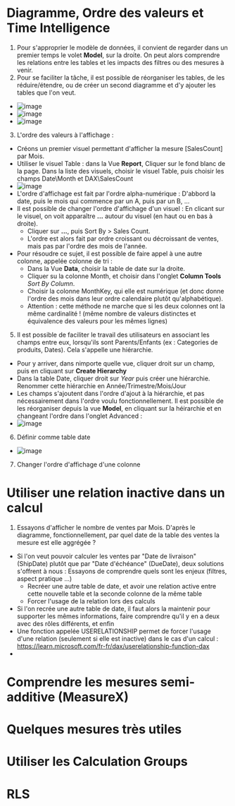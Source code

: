 # Diagramme, Ordre des valeurs et Time Intelligence 

1. Pour s'approprier le modèle de données, il convient de regarder dans un premier temps le volet **Model**, sur la droite. On peut alors comprendre les relations entre les tables et les impacts des filtres ou des mesures à venir.
2. Pour se faciliter la tâche, il est possible de réorganiser les tables, de les réduire/étendre, ou de créer un second diagramme et d'y ajouter les tables que l'on veut. 
  - ![image](https://github.com/user-attachments/assets/80ae3b51-ed7b-4b14-a33e-71b97b9fd8dd)
  - ![image](https://github.com/user-attachments/assets/b274da68-304d-4df4-929f-d2ddbc086aab)
  - ![image](https://github.com/user-attachments/assets/a1f493fa-577f-4a0e-8257-187f5fa21e6d)

3. L'ordre des valeurs à l'affichage :
  - Créons un premier visuel permettant d'afficher la mesure [SalesCount] par Mois.
  - Utiliser le visuel Table : dans la Vue **Report**, Cliquer sur le fond blanc de la page. Dans la liste des visuels, choisir le visuel Table, puis choisir les champs Date\Month et DAX\SalesCount
  - ![image](https://github.com/user-attachments/assets/b609f30c-a15d-4969-a9b2-83f1afb9c5ed)
  - L'ordre d'affichage est fait par l'ordre alpha-numérique : D'abbord la date, puis le mois qui commence par un A, puis par un B, ...
  - Il est possible de changer l'ordre d'affichage d'un visuel : En clicant sur le visuel, on voit apparaître **...** autour du visuel (en haut ou en bas à droite).
    - Cliquer sur **...**, puis Sort By > Sales Count.
    - L'ordre est alors fait par ordre croissant ou décroissant de ventes, mais pas par l'ordre des mois de l'année.
  - Pour résoudre ce sujet, il est possible de faire appel à une autre colonne, appelée colonne de tri :
    - Dans la Vue **Data**, choisir la table de date sur la droite.
    - Cliquer su la colonne Month, et choisir dans l'onglet **Column Tools** _Sort By Column_.
    - Choisir la colonne MonthKey, qui elle est numérique (et donc donne l'ordre des mois dans leur ordre calendaire plutôt qu'alphabétique).
    - Attention : cette méthode ne marche que si les deux colonnes ont la même cardinalité ! (même nombre de valeurs distinctes et équivalence des valeurs pour les mêmes lignes)

5. Il est possible de faciliter le travail des utilisateurs en associant les champs entre eux, lorsqu'ils sont Parents/Enfants (ex : Categories de produits, Dates). Cela s'appelle une hiérarchie.
  - Pour y arriver, dans nimporte quelle vue, cliquer droit sur un champ, puis en cliquant sur **Create Hierarchy**
  - Dans la table Date, cliquer droit sur _Year_ puis créer une hiérarchie. Renommer cette hiérarchie en Année/Trimestre/Mois/Jour
  - Les champs s'ajoutent dans l'ordre d'ajout à la hiérarchie, et pas nécessairement dans l'ordre voulu fonctionnellement. Il est possible de les réorganiser depuis la vue **Model**, en cliquant sur la héirarchie et en changeant l'ordre dans l'onglet Advanced :
  - ![image](https://github.com/user-attachments/assets/e5d15c89-ebb1-4d49-9bdd-f40496a92647)


6. Définir comme table date
  - ![image](https://github.com/user-attachments/assets/afe29050-74a4-43aa-87cb-af69b49267b8)

7. Changer l'ordre d'affichage d'une colonne 

# Utiliser une relation inactive dans un calcul

1. Essayons d'afficher le nombre de ventes par Mois. D'après le diagramme, fonctionnellement, par quel date de la table des ventes la mesure est elle aggrégée ?
  - Si l'on veut pouvoir calculer les ventes par "Date de livraison" (ShipDate) plutôt que par "Date d'échéance" (DueDate), deux solutions s'offrent à nous : Essayons de comprendre quels sont les enjeux (filtres, aspect pratique ...) 
    - Recréer une autre table de date, et avoir une relation active entre cette nouvelle table et la seconde colonne de la même table
    - Forcer l'usage de la relation lors des calculs
  - Si l'on recrée une autre table de date, il faut alors la maintenir pour supporter les mêmes informations, faire comprendre qu'il y en a deux avec des rôles différents, et enfin 
  - Une fonction appelée USERELATIONSHIP permet de forcer l'usage d'une relation (seulement si elle est inactive) dans le cas d'un calcul : https://learn.microsoft.com/fr-fr/dax/userelationship-function-dax
  - 

# Comprendre les mesures semi-additive (MeasureX)

# Quelques mesures très utiles 

# Utiliser les Calculation Groups

# RLS 
